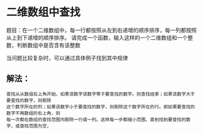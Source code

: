 # 二维数组中查找

题目：在一个二维数组中，每一行都按照从左到右递增的顺序排序，每一列都按照从上到下递增的顺序排序。
请完成一个函数，输入这样的一个二维数组和一个整数，判断数组中是否含有该整数


当问题比较复杂时，可以通过具体例子找到其中规律
## 解法：

	查找从从数组右上角开始，如果该数字该数字等于要查找的数字。则查找结束；如果该数字大于要查找的数字，则剔除
	这个数字所在的列；如果该数字小于要查找的数字，则剔除这个数字所在的行。即如果要查找的数字不再数组的右上角，则
	每一次都在数组的查找范围内剔除一行或一列。这样每一步都缩小范围，直到找到要查找的数字，或查找范围为空，
